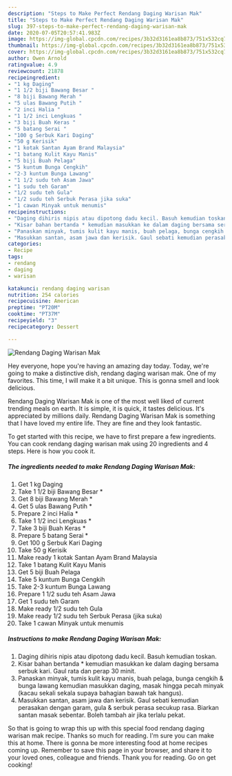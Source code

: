 ```yaml
---
description: "Steps to Make Perfect Rendang Daging Warisan Mak"
title: "Steps to Make Perfect Rendang Daging Warisan Mak"
slug: 397-steps-to-make-perfect-rendang-daging-warisan-mak
date: 2020-07-05T20:57:41.983Z
image: https://img-global.cpcdn.com/recipes/3b32d3161ea8b873/751x532cq70/rendang-daging-warisan-mak-resipi-foto-utama.jpg
thumbnail: https://img-global.cpcdn.com/recipes/3b32d3161ea8b873/751x532cq70/rendang-daging-warisan-mak-resipi-foto-utama.jpg
cover: https://img-global.cpcdn.com/recipes/3b32d3161ea8b873/751x532cq70/rendang-daging-warisan-mak-resipi-foto-utama.jpg
author: Owen Arnold
ratingvalue: 4.9
reviewcount: 21878
recipeingredient:
- "1 kg Daging"
- "1 1/2 biji Bawang Besar "
- "8 biji Bawang Merah "
- "5 ulas Bawang Putih "
- "2 inci Halia "
- "1 1/2 inci Lengkuas "
- "3 biji Buah Keras "
- "5 batang Serai "
- "100 g Serbuk Kari Daging"
- "50 g Kerisik"
- "1 kotak Santan Ayam Brand Malaysia"
- "1 batang Kulit Kayu Manis"
- "5 biji Buah Pelaga"
- "5 kuntum Bunga Cengkih"
- "2-3 kuntum Bunga Lawang"
- "1 1/2 sudu teh Asam Jawa"
- "1 sudu teh Garam"
- "1/2 sudu teh Gula"
- "1/2 sudu teh Serbuk Perasa jika suka"
- "1 cawan Minyak untuk menumis"
recipeinstructions:
- "Daging dihiris nipis atau dipotong dadu kecil. Basuh kemudian toskan."
- "Kisar bahan bertanda * kemudian masukkan ke dalam daging bersama serbuk kari. Gaul rata dan perap 30 minit."
- "Panaskan minyak, tumis kulit kayu manis, buah pelaga, bunga cengkih &amp; bunga lawang kemudian masukkan daging, masak hingga pecah minyak (kacau sekali sekala supaya bahagian bawah tak hangus)."
- "Masukkan santan, asam jawa dan kerisik. Gaul sebati kemudian perasakan dengan garam, gula &amp; serbuk perasa secukup rasa. Biarkan santan masak sebentar. Boleh tambah air jika terlalu pekat."
categories:
- Recipe
tags:
- rendang
- daging
- warisan

katakunci: rendang daging warisan 
nutrition: 254 calories
recipecuisine: American
preptime: "PT20M"
cooktime: "PT37M"
recipeyield: "3"
recipecategory: Dessert

---
```



![Rendang Daging Warisan Mak](https://img-global.cpcdn.com/recipes/3b32d3161ea8b873/751x532cq70/rendang-daging-warisan-mak-resipi-foto-utama.jpg)

Hey everyone, hope you're having an amazing day today. Today, we're going to make a distinctive dish, rendang daging warisan mak. One of my favorites. This time, I will make it a bit unique. This is gonna smell and look delicious.

Rendang Daging Warisan Mak is one of the most well liked of current trending meals on earth. It is simple, it is quick, it tastes delicious. It's appreciated by millions daily. Rendang Daging Warisan Mak is something that I have loved my entire life. They are fine and they look fantastic.




To get started with this recipe, we have to first prepare a few ingredients. You can cook rendang daging warisan mak using 20 ingredients and 4 steps. Here is how you cook it.

<!--inarticleads1-->

##### The ingredients needed to make Rendang Daging Warisan Mak:

1. Get 1 kg Daging
1. Take 1 1/2 biji Bawang Besar *
1. Get 8 biji Bawang Merah *
1. Get 5 ulas Bawang Putih *
1. Prepare 2 inci Halia *
1. Take 1 1/2 inci Lengkuas *
1. Take 3 biji Buah Keras *
1. Prepare 5 batang Serai *
1. Get 100 g Serbuk Kari Daging
1. Take 50 g Kerisik
1. Make ready 1 kotak Santan Ayam Brand Malaysia
1. Take 1 batang Kulit Kayu Manis
1. Get 5 biji Buah Pelaga
1. Take 5 kuntum Bunga Cengkih
1. Take 2-3 kuntum Bunga Lawang
1. Prepare 1 1/2 sudu teh Asam Jawa
1. Get 1 sudu teh Garam
1. Make ready 1/2 sudu teh Gula
1. Make ready 1/2 sudu teh Serbuk Perasa (jika suka)
1. Take 1 cawan Minyak untuk menumis




<!--inarticleads2-->

##### Instructions to make Rendang Daging Warisan Mak:

1. Daging dihiris nipis atau dipotong dadu kecil. Basuh kemudian toskan.
1. Kisar bahan bertanda * kemudian masukkan ke dalam daging bersama serbuk kari. Gaul rata dan perap 30 minit.
1. Panaskan minyak, tumis kulit kayu manis, buah pelaga, bunga cengkih &amp; bunga lawang kemudian masukkan daging, masak hingga pecah minyak (kacau sekali sekala supaya bahagian bawah tak hangus).
1. Masukkan santan, asam jawa dan kerisik. Gaul sebati kemudian perasakan dengan garam, gula &amp; serbuk perasa secukup rasa. Biarkan santan masak sebentar. Boleh tambah air jika terlalu pekat.




So that is going to wrap this up with this special food rendang daging warisan mak recipe. Thanks so much for reading. I'm sure you can make this at home. There is gonna be more interesting food at home recipes coming up. Remember to save this page in your browser, and share it to your loved ones, colleague and friends. Thank you for reading. Go on get cooking!
